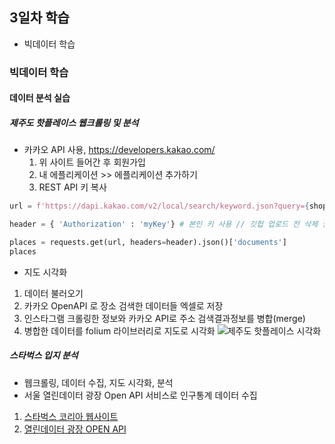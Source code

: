 ## 3일차 학습
- 빅데이터 학습

### 빅데이터 학습

#### 데이터 분석 실습

##### 제주도 핫플레이스 웹크롤링 및 분석
- 카카오 API 사용, https://developers.kakao.com/
    1. 위 사이트 들어간 후 회원가입
    2. 내 에플리케이션 >> 에플리케이션 추가하기 
    3. REST API 키 복사
```python
url = f'https://dapi.kakao.com/v2/local/search/keyword.json?query={shopName}'

header = { 'Authorization' : 'myKey'} # 본인 키 사용 // 깃헙 업로드 전 삭제 필요

places = requests.get(url, headers=header).json()['documents']
places
```
- 지도 시각화
1. 데이터 불러오기
2. 카카오 OpenAPI 로 장소 검색한 데이터들 엑셀로 저장
3. 인스타그램 크롤링한 정보와 카카오 API로 주소 검색결과정보를 병합(merge)
4. 병합한 데이터를 folium 라이브러리로 지도로 시각화
![제주도 핫플레이스 시각화](https://github.com/king-dong-gun/python_bigdata_analyze/assets/160683545/90ca5c2a-83dd-45e3-b57a-8a09d4f404b3)



##### 스타벅스 입지 분석
- 웹크롤링, 데이터 수집, 지도 시각화, 분석
- 서울 열린데이터 광장 Open  API 서비스로 인구통계 데이터 수집

1. [스타벅스 코리아 웹사이트](https://www.starbucks.co.kr)
2. [열린데이터 광장 OPEN API]((https://data.seoul.go.kr/))



